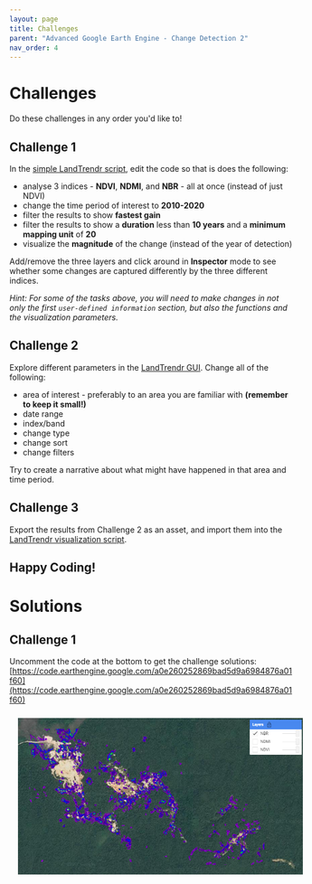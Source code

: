```yaml
---
layout: page
title: Challenges
parent: "Advanced Google Earth Engine - Change Detection 2"
nav_order: 4
---
```


# Challenges

Do these challenges in any order you'd like to!

## Challenge 1

In the [simple LandTrendr script](https://code.earthengine.google.com/a0e260252869bad5d9a6984876a01f60), edit the code so that is does the following:

* analyse 3 indices - **NDVI**, **NDMI**, and **NBR** - all at once (instead of just NDVI)
* change the time period of interest to **2010-2020**
* filter the results to show **fastest gain**
* filter the results to show a **duration** less than **10 years** and a **minimum mapping unit** of **20**
* visualize the **magnitude** of the change (instead of the year of detection)

Add/remove the three layers and click around in **Inspector** mode to see whether some changes are captured differently by the three different indices.

*Hint: For some of the tasks above, you will need to make changes in not only the first `user-defined information` section, but also the functions and the visualization parameters.*

## Challenge 2

Explore different parameters in the [LandTrendr GUI](https://code.earthengine.google.com/38cb00fa82096544c34f6b8d97178cb2).  Change all of the following:

* area of interest - preferably to an area you are familiar with **(remember to keep it small!)**
* date range
* index/band
* change type 
* change sort
* change filters

Try to create a narrative about what might have happened in that area and time period. 

## Challenge 3

Export the results from Challenge 2 as an asset, and import them into the [LandTrendr visualization script](https://code.earthengine.google.com/f9e1b1cf47b5871567bafa832629ee65).

## Happy Coding!

# Solutions

## Challenge 1

Uncomment the code at the bottom to get the challenge solutions: [https://code.earthengine.google.com/a0e260252869bad5d9a6984876a01f60](https://code.earthengine.google.com/a0e260252869bad5d9a6984876a01f60)

<img align="center" src="../images/change-detection-2/LTsimp_magnitudeNBR.png" hspace="15" vspace="10" width="600">